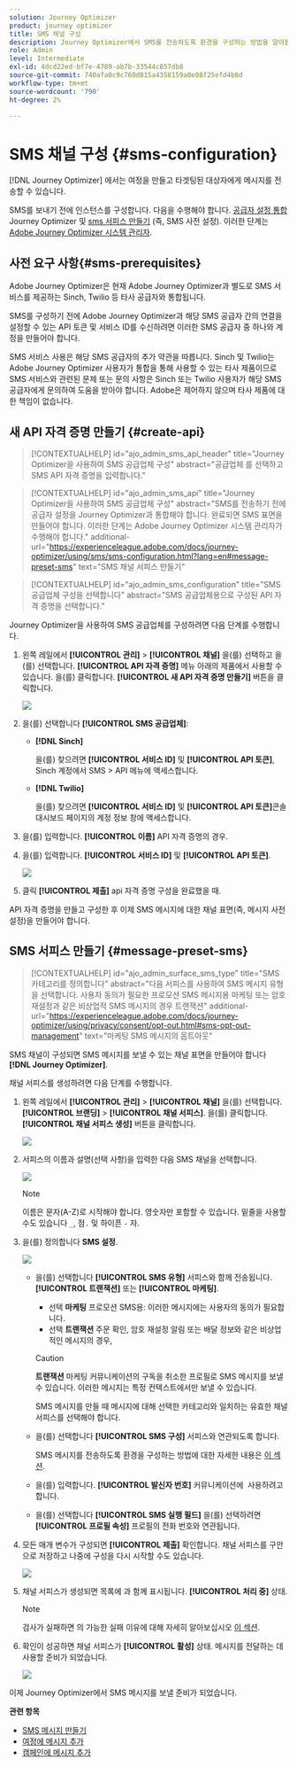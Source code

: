 ```yaml
---
solution: Journey Optimizer
product: journey optimizer
title: SMS 채널 구성
description: Journey Optimizer에서 SMS를 전송하도록 환경을 구성하는 방법을 알아봅니다
role: Admin
level: Intermediate
exl-id: 4dcd22ed-bf7e-4789-ab7b-33544c857db8
source-git-commit: 740afa0c9c760d815a4358159a0e08f25efd4b8d
workflow-type: tm+mt
source-wordcount: '790'
ht-degree: 2%

---
```


# SMS 채널 구성 {#sms-configuration}

[!DNL Journey Optimizer] 에서는 여정을 만들고 타겟팅된 대상자에게 메시지를 전송할 수 있습니다.

SMS를 보내기 전에 인스턴스를 구성합니다. 다음을 수행해야 합니다. [공급자 설정 통합](#create-api) Journey Optimizer 및 [sms 서피스 만들기](#message-preset-sms) (즉, SMS 사전 설정). 이러한 단계는 [Adobe Journey Optimizer 시스템 관리자](../start/path/administrator.md).

## 사전 요구 사항{#sms-prerequisites}

Adobe Journey Optimizer은 현재 Adobe Journey Optimizer과 별도로 SMS 서비스를 제공하는 Sinch, Twilio 등 타사 공급자와 통합됩니다.

SMS를 구성하기 전에 Adobe Journey Optimizer과 해당 SMS 공급자 간의 연결을 설정할 수 있는 API 토큰 및 서비스 ID를 수신하려면 이러한 SMS 공급자 중 하나와 계정을 만들어야 합니다.

SMS 서비스 사용은 해당 SMS 공급자의 추가 약관을 따릅니다. Sinch 및 Twilio는 Adobe Journey Optimizer 사용자가 통합을 통해 사용할 수 있는 타사 제품이므로 SMS 서비스와 관련된 문제 또는 문의 사항은 Sinch 또는 Twilio 사용자가 해당 SMS 공급자에게 문의하여 도움을 받아야 합니다. Adobe은 제어하지 않으며 타사 제품에 대한 책임이 없습니다.


## 새 API 자격 증명 만들기 {#create-api}

>[!CONTEXTUALHELP]
>id="ajo_admin_sms_api_header"
>title="Journey Optimizer을 사용하여 SMS 공급업체 구성"
>abstract="공급업체 를 선택하고 SMS API 자격 증명을 입력합니다."

>[!CONTEXTUALHELP]
>id="ajo_admin_sms_api"
>title="Journey Optimizer을 사용하여 SMS 공급업체 구성"
>abstract="SMS를 전송하기 전에 공급자 설정을 Journey Optimizer과 통합해야 합니다. 완료되면 SMS 표면을 만들어야 합니다. 이러한 단계는 Adobe Journey Optimizer 시스템 관리자가 수행해야 합니다."
>additional-url="https://experienceleague.adobe.com/docs/journey-optimizer/using/sms/sms-configuration.html?lang=en#message-preset-sms" text="SMS 채널 서피스 만들기"

>[!CONTEXTUALHELP]
>id="ajo_admin_sms_configuration"
>title="SMS 공급업체 구성을 선택합니다"
>abstract="SMS 공급업체용으로 구성된 API 자격 증명을 선택합니다."

Journey Optimizer을 사용하여 SMS 공급업체를 구성하려면 다음 단계를 수행합니다.

1. 왼쪽 레일에서 **[!UICONTROL 관리]** > **[!UICONTROL 채널]** 을(를) 선택하고 을(를) 선택합니다. **[!UICONTROL API 자격 증명]** 메뉴 아래의 제품에서 사용할 수 있습니다. 을(를) 클릭합니다. **[!UICONTROL 새 API 자격 증명 만들기]** 버튼을 클릭합니다.

   ![](assets/sms_6.png)

1. 을(를) 선택합니다 **[!UICONTROL SMS 공급업체]**:

   * **[!DNL Sinch]**

      을(를) 찾으려면 **[!UICONTROL 서비스 ID]** 및 **[!UICONTROL API 토큰]**, Sinch 계정에서 SMS > API 메뉴에 액세스합니다.

   * **[!DNL Twilio]**

      을(를) 찾으려면 **[!UICONTROL 서비스 ID]** 및 **[!UICONTROL API 토큰]**&#x200B;콘솔 대시보드 페이지의 계정 정보 창에 액세스합니다.


1. 을(를) 입력합니다. **[!UICONTROL 이름]** API 자격 증명의 경우.

1. 을(를) 입력합니다. **[!UICONTROL 서비스 ID]** 및 **[!UICONTROL API 토큰]**.

   ![](assets/sms_7.png)

1. 클릭 **[!UICONTROL 제출]** api 자격 증명 구성을 완료했을 때.

API 자격 증명을 만들고 구성한 후 이제 SMS 메시지에 대한 채널 표면(즉, 메시지 사전 설정)을 만들어야 합니다.

## SMS 서피스 만들기 {#message-preset-sms}

>[!CONTEXTUALHELP]
>id="ajo_admin_surface_sms_type"
>title="SMS 카테고리를 정의합니다"
>abstract="다음 서피스를 사용하여 SMS 메시지 유형을 선택합니다. 사용자 동의가 필요한 프로모션 SMS 메시지용 마케팅 또는 암호 재설정과 같은 비상업적 SMS 메시지의 경우 트랜잭션"
>additional-url="https://experienceleague.adobe.com/docs/journey-optimizer/using/privacy/consent/opt-out.html#sms-opt-out-management" text="마케팅 SMS 메시지의 옵트아웃"

SMS 채널이 구성되면 SMS 메시지를 보낼 수 있는 채널 표면을 만들어야 합니다 **[!DNL Journey Optimizer]**.

채널 서피스를 생성하려면 다음 단계를 수행합니다.

1. 왼쪽 레일에서 **[!UICONTROL 관리]** > **[!UICONTROL 채널]** 을(를) 선택합니다. **[!UICONTROL 브랜딩]** > **[!UICONTROL 채널 서피스]**. 을(를) 클릭합니다. **[!UICONTROL 채널 서피스 생성]** 버튼을 클릭합니다.

   ![](assets/preset-create.png)

1. 서피스의 이름과 설명(선택 사항)을 입력한 다음 SMS 채널을 선택합니다.

   ![](assets/sms_preset.png)

   >[!NOTE]
   >
   > 이름은 문자(A-Z)로 시작해야 합니다. 영숫자만 포함할 수 있습니다. 밑줄을 사용할 수도 있습니다 `_`, 점`.` 및 하이픈 `-` 자.

1. 을(를) 정의합니다 **SMS 설정**.

   ![](assets/preset-sms.png)

   * 을(를) 선택합니다 **[!UICONTROL SMS 유형]** 서피스와 함께 전송됩니다. **[!UICONTROL 트랜잭션]** 또는 **[!UICONTROL 마케팅]**.

      * 선택 **마케팅** 프로모션 SMS용: 이러한 메시지에는 사용자의 동의가 필요합니다.
      * 선택 **트랜잭션** 주문 확인, 암호 재설정 알림 또는 배달 정보와 같은 비상업적인 메시지의 경우,

      >[!CAUTION]
      >
      >**트랜잭션** 마케팅 커뮤니케이션의 구독을 취소한 프로필로 SMS 메시지를 보낼 수 있습니다. 이러한 메시지는 특정 컨텍스트에서만 보낼 수 있습니다.

      SMS 메시지를 만들 때 메시지에 대해 선택한 카테고리와 일치하는 유효한 채널 서피스를 선택해야 합니다.

   * 을(를) 선택합니다 **[!UICONTROL SMS 구성]** 서피스와 연관되도록 합니다.

      SMS 메시지를 전송하도록 환경을 구성하는 방법에 대한 자세한 내용은 [이 섹션](#create-api).

   * 을(를) 입력합니다. **[!UICONTROL 발신자 번호]** 커뮤니케이션에 &#x200B; 사용하려고 합니다.

   * 을(를) 선택합니다 **[!UICONTROL SMS 실행 필드]** 을(를) 선택하려면 **[!UICONTROL 프로필 속성]** 프로필의 전화 번호와 연관됩니다.


1. 모든 매개 변수가 구성되면 **[!UICONTROL 제출]** 확인합니다. 채널 서피스를 구안으로 저장하고 나중에 구성을 다시 시작할 수도 있습니다.

   ![](assets/sms_preset_2.png)

1. 채널 서피스가 생성되면 목록에 과 함께 표시됩니다. **[!UICONTROL 처리 중]** 상태.

   >[!NOTE]
   >
   >검사가 실패하면 의 가능한 실패 이유에 대해 자세히 알아보십시오 [이 섹션](#monitor-channel-surfaces).

1. 확인이 성공하면 채널 서피스가 **[!UICONTROL 활성]** 상태. 메시지를 전달하는 데 사용할 준비가 되었습니다.

   ![](assets/preset-active.png)

이제 Journey Optimizer에서 SMS 메시지를 보낼 준비가 되었습니다.

**관련 항목**

* [SMS 메시지 만들기](create-sms.md)
* [여정에 메시지 추가](../building-journeys/journeys-message.md)
* [캠페인에 메시지 추가](../campaigns/create-campaign.md)

